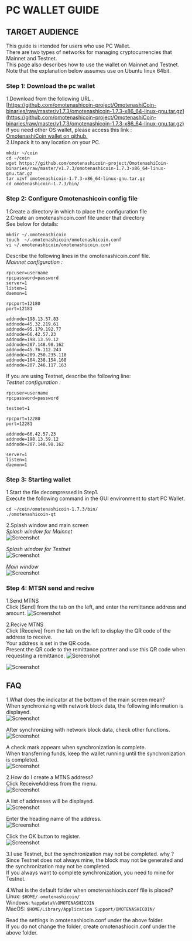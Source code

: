 # PC WALLET GUIDE

## TARGET AUDIENCE
This guide is intended for users who use PC Wallet.   
There are two types of networks for managing cryptocurrencies that Mainnet and Testnet.  
This page also describes how to use the wallet on Mainnet and Testnet.  
Note that the explanation below assumes use on Ubuntu linux 64bit.


### Step 1: Download the pc wallet
1.Download from the following URL .  
[https://github.com/omotenashicoin-project/OmotenashiCoin-binaries/raw/master/v1.7.3/omotenashicoin-1.7.3-x86_64-linux-gnu.tar.gz](https://github.com/omotenashicoin-project/OmotenashiCoin-binaries/raw/master/v1.7.3/omotenashicoin-1.7.3-x86_64-linux-gnu.tar.gz)  
if you need other OS wallet, please access this link :   
[OmotenashiCoin wallet on github.](https://github.com/omotenashicoin-project/OmotenashiCoin-binaries/tree/master/v1.7.3)  
2.Unpack it to any location on your PC.  
```shell
mkdir ~/coin
cd ~/coin
wget https://github.com/omotenashicoin-project/OmotenashiCoin-binaries/raw/master/v1.7.3/omotenashicoin-1.7.3-x86_64-linux-gnu.tar.gz
tar xzvf omotenashicoin-1.7.3-x86_64-linux-gnu.tar.gz
cd omotenashicoin-1.7.3/bin/
```


### Step 2: Configure Omotenashicoin config file
1.Create a directory in which to place the configuration file  
2.Create an omotenashicoin.conf file under that directory  
See below for details:  
```
mkdir ~/.omotenashicoin
touch  ~/.omotenashicoin/omotenashicoin.conf
vi ~/.omotenashicoin/omotenashicoin.conf
```
Describe the following lines in the omotenashicoin.conf file.   
*Mainnet configuration :*  
```
rpcuser=username
rpcpassword=password
server=1
listen=1
daemon=1

rpcport=12180
port=12181

addnode=198.13.57.83
addnode=45.32.219.61
addnode=95.179.192.77
addnode=66.42.57.23
addnode=198.13.59.12
addnode=207.148.98.162
addnode=45.76.112.243
addnode=209.250.235.110
addnode=104.238.154.168
addnode=207.246.117.163
```
If you are using Testnet, describe the following line:   
*Testnet configuration :*
```
rpcuser=username
rpcpassword=password

testnet=1

rpcport=12280
port=12281

addnode=66.42.57.23
addnode=198.13.59.12
addnode=207.148.98.162

server=1
listen=1
daemon=1
```


### Step 3: Starting wallet
1.Start the file decompressed in Step1.  
Execute the following command in the GUI environment to start PC Wallet.  
```
cd ~/coin/omotenashicoin-1.7.3/bin/
./omotenashicoin-qt
```
2.Splash window and main screen  
*Splash window for Mainnet*  
![Screenshot](img/pcw_01.png)

*Splash window for Testnet*  
![Screenshot](img/pcw_02.png)

*Main window*  
![Screenshot](img/pcw_14.png)


### Step 4: MTSN send and recive
1.Send MTNS  
Click [Send] from the tab on the left, and enter the remittance address and amount.
![Screenshot](img/pcw_20.png)

2.Recive MTNS  
Click [Receive] from the tab on the left to display the QR code of the address to receive.  
Your address is set in the QR code.   
Present the QR code to the remittance partner and use this QR code when requesting a remittance.
![Screenshot](img/pcw_21.png)

![Screenshot](img/pcw_22.png)


## FAQ
1.What does the indicator at the bottom of the main screen mean?  
When synchronizing with network block data, the following information is displayed.  
![Screenshot](img/pcw_40.png)

After synchronizing with network block data, check other functions.  
![Screenshot](img/pcw_41.png)

A check mark appears when synchronization is complete.  
When transferring funds, keep the wallet running until the synchronization is completed.  
![Screenshot](img/pcw_42.png)

2.How do I create a MTNS address?  
Click ReceiveAddress from the menu.  
![Screenshot](img/pcw_30.png)  

A list of addresses will be displayed.  
![Screenshot](img/pcw_31.png)

Enter the heading name of the address.  
![Screenshot](img/pcw_32.png)

Click the OK button to register.  
![Screenshot](img/pcw_33.png)

3.I use Testnet, but the synchronization may not be completed. why ?  
Since Testnet does not always mine, the block may not be generated and the synchronization may not be completed.   
If you always want to complete synchronization, you need to mine for Testnet.   

4.What is the default folder when omotenashiocin.conf file is placed?  
Linux:
`$HOME/.omotenashicoin/`  
Windows:
`%appdata%\OMOTENASHICOIN`  
MacOS:
`$HOME/Library/Application Support/OMOTENASHICOIN/`  

Read the settings in omotenashiocin.conf under the above folder.  
If you do not change the folder, create omotenashiocin.conf under the above folder.



